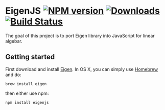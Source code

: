 # EigenJS [![NPM version][npm-image]][npm-url] [![Downloads][downloads-image]][npm-url] [![Build Status][travis-image]][travis-url]

The goal of this project is to port Eigen library into JavaScript for linear algebar.

[npm-image]: http://img.shields.io/npm/v/eigenjs.svg
[npm-url]: https://npmjs.org/package/eigenjs

[downloads-image]: http://img.shields.io/npm/dm/eigenjs.svg

[travis-image]: https://travis-ci.org/rick68/eigenjs.svg?branch=master
[travis-url]: https://travis-ci.org/rick68/eigenjs

## Getting started
First download and install [Eigen](http://eigen.tuxfamily.org/). In OS X, you can simply use [Homebrew](http://mxcl.github.io/homebrew/) and do:

    brew install eigen

then either use npm:

    npm install eigenjs